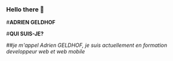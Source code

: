 ### Hello there 👋
#**ADRIEN GELDHOF**

#__QUI SUIS-JE?__

##_je m'appel Adrien GELDHOF, je suis actuellement en formation developpeur web et web mobile_
<!--
**Slug422/Slug422** is a ✨ _special_ ✨ repository because its `README.md` (this file) appears on your GitHub profile.

Here are some ideas to get you started:


- 🌱 I’m currently learning wed developpment
- 👯 I’m looking to collaborate on ...
- 🤔 I’m looking for help with ...
- 💬 Ask me about ...
- 📫 How to reach me: ...
- 😄 Pronouns: ...
- ⚡ Fun fact: ...
-->
